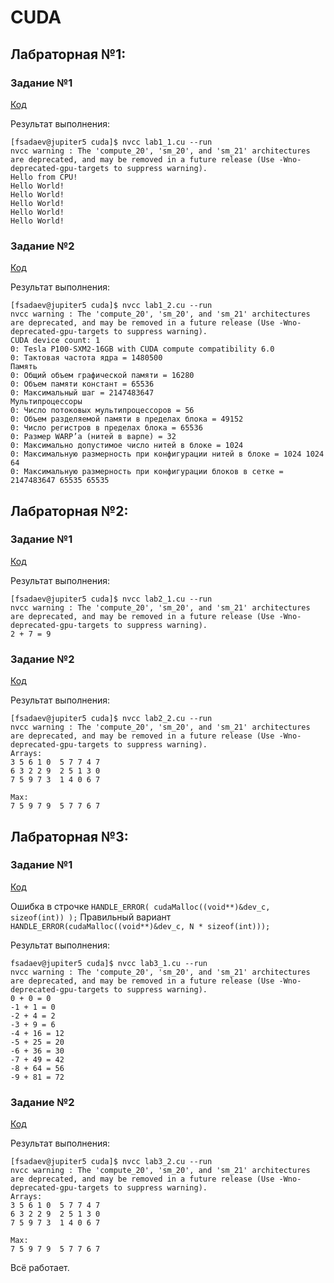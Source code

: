 # CUDA

## Лабраторная №1:

### **Задание №1**

[Код](lab1_1.cu)

Результат выполнения:
```
[fsadaev@jupiter5 cuda]$ nvcc lab1_1.cu --run
nvcc warning : The 'compute_20', 'sm_20', and 'sm_21' architectures are deprecated, and may be removed in a future release (Use -Wno-deprecated-gpu-targets to suppress warning).
Hello from CPU!
Hello World!
Hello World!
Hello World!
Hello World!
Hello World!
```

### **Задание №2**

[Код](lab1_2.cu)

Результат выполнения:
```
[fsadaev@jupiter5 cuda]$ nvcc lab1_2.cu --run
nvcc warning : The 'compute_20', 'sm_20', and 'sm_21' architectures are deprecated, and may be removed in a future release (Use -Wno-deprecated-gpu-targets to suppress warning).
CUDA device count: 1
0: Tesla P100-SXM2-16GB with CUDA compute compatibility 6.0
0: Тактовая частота ядра = 1480500
Память
0: Общий объем графической памяти = 16280
0: Объем памяти констант = 65536
0: Максимальный шаг = 2147483647
Мультипроцессоры
0: Число потоковых мультипроцессоров = 56
0: Объем разделяемой памяти в пределах блока = 49152
0: Число регистров в пределах блока = 65536
0: Размер WARP’а (нитей в варпе) = 32
0: Максимально допустимое число нитей в блоке = 1024
0: Mаксимальную размерность при конфигурации нитей в блоке = 1024 1024 64
0: Максимальную размерность при конфигурации блоков в сетке = 2147483647 65535 65535
```

## Лабраторная №2:

### **Задание №1**

[Код](lab2_1.cu)

Результат выполнения:
```
[fsadaev@jupiter5 cuda]$ nvcc lab2_1.cu --run
nvcc warning : The 'compute_20', 'sm_20', and 'sm_21' architectures are deprecated, and may be removed in a future release (Use -Wno-deprecated-gpu-targets to suppress warning).
2 + 7 = 9
```

### **Задание №2**

[Код](lab2_2.cu)

Результат выполнения:
```
[fsadaev@jupiter5 cuda]$ nvcc lab2_2.cu --run
nvcc warning : The 'compute_20', 'sm_20', and 'sm_21' architectures are deprecated, and may be removed in a future release (Use -Wno-deprecated-gpu-targets to suppress warning).
Arrays:
3 5 6 1 0  5 7 7 4 7 
6 3 2 2 9  2 5 1 3 0 
7 5 9 7 3  1 4 0 6 7 

Max:
7 5 9 7 9  5 7 7 6 7 
```

## Лабраторная №3:

### **Задание №1**

[Код](lab3_1.cu)

Ошибка в строчке `HANDLE_ERROR( cudaMalloc((void**)&dev_c, sizeof(int)) );`
Правильный вариант `HANDLE_ERROR(cudaMalloc((void**)&dev_c, N * sizeof(int)));`

Результат выполнения:
```
fsadaev@jupiter5 cuda]$ nvcc lab3_1.cu --run
nvcc warning : The 'compute_20', 'sm_20', and 'sm_21' architectures are deprecated, and may be removed in a future release (Use -Wno-deprecated-gpu-targets to suppress warning).
0 + 0 = 0
-1 + 1 = 0
-2 + 4 = 2
-3 + 9 = 6
-4 + 16 = 12
-5 + 25 = 20
-6 + 36 = 30
-7 + 49 = 42
-8 + 64 = 56
-9 + 81 = 72
```

### **Задание №2**

[Код](lab3_2.cu)

Результат выполнения:
```
[fsadaev@jupiter5 cuda]$ nvcc lab3_2.cu --run
nvcc warning : The 'compute_20', 'sm_20', and 'sm_21' architectures are deprecated, and may be removed in a future release (Use -Wno-deprecated-gpu-targets to suppress warning).
Arrays:
3 5 6 1 0  5 7 7 4 7 
6 3 2 2 9  2 5 1 3 0 
7 5 9 7 3  1 4 0 6 7 

Max:
7 5 9 7 9  5 7 7 6 7 
```

Всё работает.
